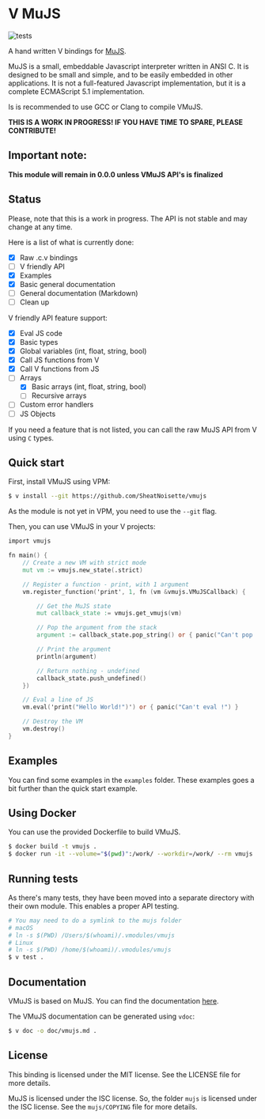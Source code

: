 # V MuJS

![tests](https://github.com/SheatNoisette/vmujs/actions/workflows/tests.yml/badge.svg)

A hand written V bindings for [MuJS](https://mujs.com/).

MuJS is a small, embeddable Javascript interpreter written in ANSI C. It is
designed to be small and simple, and to be easily embedded in other applications.
It is not a full-featured Javascript implementation, but it is a complete
ECMAScript 5.1 implementation.

Is is recommended to use GCC or Clang to compile VMuJS.

**THIS IS A WORK IN PROGRESS! IF YOU HAVE TIME TO SPARE, PLEASE CONTRIBUTE!**

Important note:
---

**This module will remain in 0.0.0 unless VMuJS API's is finalized**

## Status

Please, note that this is a work in progress. The API is not stable and may change at any time.

Here is a list of what is currently done:
- [x] Raw .c.v bindings
- [ ] V friendly API
- [X] Examples
- [X] Basic general documentation
- [ ] General documentation (Markdown)
- [ ] Clean up

V friendly API feature support:
- [X] Eval JS code
- [x] Basic types
- [X] Global variables (int, float, string, bool)
- [X] Call JS functions from V
- [X] Call V functions from JS
- [ ] Arrays
  - [X] Basic arrays (int, float, string, bool)
  - [ ] Recursive arrays
- [ ] Custom error handlers
- [ ] JS Objects

If you need a feature that is not listed, you can call the raw MuJS API from V using `C` types.

## Quick start

First, install VMuJS using VPM:
```bash
$ v install --git https://github.com/SheatNoisette/vmujs
```
As the module is not yet in VPM, you need to use the `--git` flag.

Then, you can use VMuJS in your V projects:
```v
import vmujs

fn main() {
    // Create a new VM with strict mode
    mut vm := vmujs.new_state(.strict)

	// Register a function - print, with 1 argument
	vm.register_function('print', 1, fn (vm &vmujs.VMuJSCallback) {

		// Get the MuJS state
		mut callback_state := vmujs.get_vmujs(vm)

        // Pop the argument from the stack
        argument := callback_state.pop_string() or { panic("Can't pop !") }

        // Print the argument
        println(argument)

        // Return nothing - undefined
        callback_state.push_undefined()
	})

    // Eval a line of JS
    vm.eval('print("Hello World!")') or { panic("Can't eval !") }

    // Destroy the VM
    vm.destroy()
}
```

## Examples

You can find some examples in the `examples` folder. These examples goes a bit
further than the quick start example.

## Using Docker

You can use the provided Dockerfile to build VMuJS.

```bash
$ docker build -t vmujs .
$ docker run -it --volume="$(pwd)":/work/ --workdir=/work/ --rm vmujs
```

## Running tests

As there's many tests, they have been moved into a separate directory with their
own module. This enables a proper API testing.

```bash
# You may need to do a symlink to the mujs folder
# macOS
# ln -s $(PWD) /Users/$(whoami)/.vmodules/vmujs
# Linux
# ln -s $(PWD) /home/$(whoami)/.vmodules/vmujs
$ v test .
```

## Documentation

VMuJS is based on MuJS. You can find the documentation
[here](https://mujs.com/docs.html).

The VMuJS documentation can be generated using `vdoc`:
```bash
$ v doc -o doc/vmujs.md .
```

## License
This binding is licensed under the MIT license. See the LICENSE file for
more details.

MuJS is licensed under the ISC license. So, the folder `mujs` is licensed under
the ISC license. See the `mujs/COPYING` file for more details.
